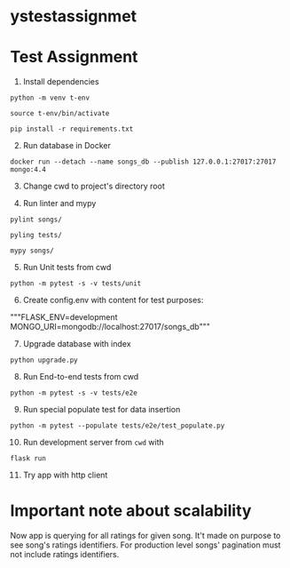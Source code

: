 # ystestassignmet

# Test Assignment

1. Install dependencies
    
  `python -m venv t-env`

  `source t-env/bin/activate`

  `pip install -r requirements.txt`

2. Run database in Docker
  
  `docker run --detach --name songs_db --publish 127.0.0.1:27017:27017 mongo:4.4`

3. Change cwd to project's directory root

4. Run linter and mypy
  
  `pylint songs/`

  `pyling tests/`

  `mypy songs/`

5. Run Unit tests from cwd

  `python -m pytest -s -v tests/unit`

6. Create config.env with content for test purposes:
  
  """FLASK_ENV=development
  MONGO_URI=mongodb://localhost:27017/songs_db"""

7. Upgrade database with index

  `python upgrade.py`

8. Run End-to-end tests from cwd

  `python -m pytest -s -v tests/e2e`

9. Run special populate test for data insertion

  `python -m pytest --populate tests/e2e/test_populate.py`

10. Run development server from `cwd` with

  `flask run`

11. Try app with http client


# Important note about scalability

Now app is querying for all ratings for given song.
It't made on purpose to see song's ratings identifiers.
For production level songs' pagination must not include ratings
identifiers.
